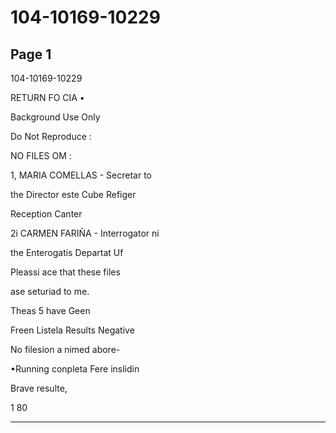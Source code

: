 # 104-10169-10229

## Page 1

104-10169-10229

RETURN FO CIA •

Background Use Only

Do Not Reproduce :

NO FILES OM :

1, MARIA COMELLAS - Secretar to

the Director este Cube Refiger

Reception Canter

2i CARMEN FARIÑA - Interrogator ni

the Enterogatis Departat Uf

Pleassi ace that these files

ase seturiad to me.

Theas 5 have Geen

Freen Listela Results Negative

No filesion a nimed abore-

•Running conpleta Fere inslidin

Brave resulte,

1 80

---

